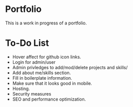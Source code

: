 # Portfolio
This is a work in progress of a portfolio.

# To-Do List
* Hover affect for github icon links.
* Login for admin/user
* Admin privledges to add/mod/delete projects and skills/
* Add about me/skills section.
* Fill in boilerplate information.
* Make sure that it looks good in mobile.
* Hosting.
* Security measures
* SEO and performance optimization.


